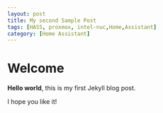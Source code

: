 ```yaml
---
layout: post
title: My second Sample Post
tags: [HASS, proxmox, intel-nuc,Home,Assistant]
category: [Home Assistant]
---
```


# Welcome

**Hello world**, this is my first Jekyll blog post.

I hope you like it!